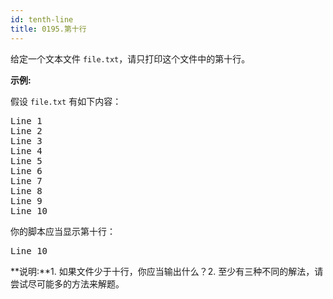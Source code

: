```yaml
---
id: tenth-line
title: 0195.第十行
---
```

给定一个文本文件 <code>file.txt</code>，请只打印这个文件中的第十行。

**示例:**

假设 <code>file.txt</code> 有如下内容：


<pre>Line 1<br/>Line 2<br/>Line 3<br/>Line 4<br/>Line 5<br/>Line 6<br/>Line 7<br/>Line 8<br/>Line 9<br/>Line 10<br/></pre>

你的脚本应当显示第十行：


<pre>Line 10<br/></pre>

**说明:**1. 如果文件少于十行，你应当输出什么？2. 至少有三种不同的解法，请尝试尽可能多的方法来解题。
